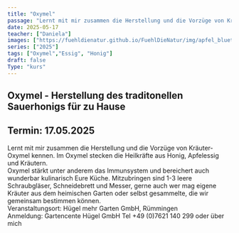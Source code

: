 ```yaml
---
title: "Oxymel"
passage: "Lernt mit mir zusammen die Herstellung und die Vorzüge von Kräuter- Oxymel kennen. Im Oxymel stecken die Heilkräfte aus Honig, Apfelessig und Kräutern."
date: 2025-05-17
teacher: ["Daniela"]
images: ["https://fuehldienatur.github.io/FuehlDieNatur/img/apfel_bluete.jpg"]
series: ["2025"]
tags: ["Oxymel","Essig", "Honig"]
draft: false
Type: "kurs"
---
```

## Oxymel - Herstellung des traditonellen Sauerhonigs für zu Hause

## Termin: 17.05.2025

Lernt mit mir zusammen die Herstellung und die Vorzüge von Kräuter- Oxymel kennen. Im Oxymel stecken die Heilkräfte aus Honig, Apfelessig und Kräutern.
<br>
Oxymel stärkt unter anderem das Immunsystem und bereichert auch wunderbar kulinarisch Eure Küche.
Mitzubringen sind 1-3 leere Schraubgläser, Schneidebrett und Messer, gerne auch wer mag eigene Kräuter aus dem heimischen Garten oder selbst gesammelte, die wir gemeinsam bestimmen können.
<br>
Veranstaltungsort: Hügel mehr Garten GmbH, Rümmingen
<br>
Anmeldung: Gartencente Hügel GmbH Tel +49 (0)7621 140 299 oder über mich
